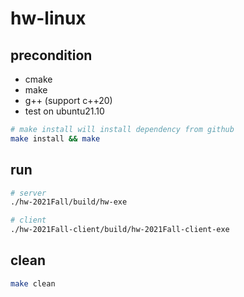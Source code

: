 # hw-linux

## precondition
- cmake
- make
- g++ (support c++20)
- test on ubuntu21.10

```bash
# make install will install dependency from github
make install && make
```

## run
```bash
# server
./hw-2021Fall/build/hw-exe

# client
./hw-2021Fall-client/build/hw-2021Fall-client-exe
```

## clean
```bash
make clean
```

